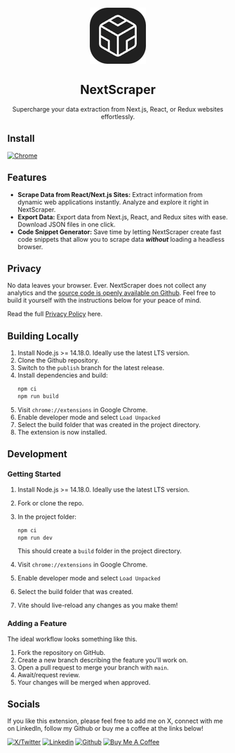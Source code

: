 <div align="center">

![NextScraper Logo](https://raw.githubusercontent.com/peterrauscher/NextScraper/main/public/img/icon128.png)
# NextScraper
Supercharge your data extraction from Next.js, React, or Redux websites effortlessly.
</div>

## Install

[![Chrome][Chrome-image]][Chrome-url]

[Chrome-image]: https://img.shields.io/badge/Google_chrome-4285F4?style=for-the-badge&logo=Google-chrome&logoColor=white
[Chrome-url]: https://chromewebstore.google.com/detail/nextscraper/kjlhnflincmlpkgahnidgebbngieobod

## Features

- **Scrape Data from React/Next.js Sites:** Extract information from dynamic web applications instantly. Analyze and explore it right in NextScraper.
- **Export Data:** Export data from Next.js, React, and Redux sites with ease. Download JSON files in one click.
- **Code Snippet Generator:** Save time by letting NextScraper create fast code snippets that allow you to scrape data _**without**_ loading a headless browser.

## Privacy

No data leaves your browser. Ever. NextScraper does not collect any analytics and the [source code is openly available on Github](https://github.com/peterrauscher/NextScraper). Feel free to build it yourself with the instructions below for your peace of mind.

Read the full [Privacy Policy](/PrivacyPolicy.md) here.

## Building Locally

1. Install Node.js >= 14.18.0. Ideally use the latest LTS version.
2. Clone the Github repository.
3. Switch to the `publish` branch for the latest release.
4. Install dependencies and build:
    ```bash
    npm ci
    npm run build
    ```
5. Visit `chrome://extensions` in Google Chrome.
5. Enable developer mode and select `Load Unpacked`
6. Select the build folder that was created in the project directory.
7. The extension is now installed.

## Development

### Getting Started

1. Install Node.js >= 14.18.0. Ideally use the latest LTS version.
2. Fork or clone the repo.
3. In the project folder:
    ```bash
    npm ci
    npm run dev
    ```
    This should create a `build` folder in the project directory.

4. Visit `chrome://extensions` in Google Chrome.
5. Enable developer mode and select `Load Unpacked`
6. Select the build folder that was created.
7. Vite should live-reload any changes as you make them!

### Adding a Feature
The ideal workflow looks something like this.

1. Fork the repository on GitHub.
2. Create a new branch describing the feature you'll work on.
3. Open a pull request to merge your branch with `main`.
4. Await/request review.
5. Your changes will be merged when approved.

## Socials

If you like this extension, please feel free to add me on X, connect with me on LinkedIn, follow my Github or buy me a coffee at the links below!

[![X/Twitter](https://img.shields.io/badge/X-000000?style=for-the-badge&logo=x&logoColor=white)](https://twitter.com/peterauscher)
[![Linkedin](https://img.shields.io/badge/LinkedIn-0077B5?style=for-the-badge&logo=linkedin&logoColor=white)](https://www.linkedin.com/in/peter-rauscher/)
[![Github](https://img.shields.io/badge/GitHub-100000?style=for-the-badge&logo=github&logoColor=white)](https://github.com/peterrauscher)
[![Buy Me A Coffee](https://img.shields.io/badge/Buy_Me_A_Coffee-FFDD00?style=for-the-badge&logo=buy-me-a-coffee&logoColor=black)](https://www.buymeacoffee.com/4b2sk4x6mxp)
